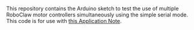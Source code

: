 This repository contains the Arduino sketch to test the use of multiple RoboClaw motor controllers simultaneously using the simple serial mode. This code is for use with [this Application Note](https://resources.basicmicro.com/standard-serial-bus-operation-with-arduino/).
